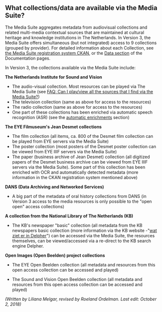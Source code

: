 ## What collections/data are available via the Media Suite?

The Media Suite aggregates metadata from audiovisual collections and related multi-media contextual sources that are maintained at cultural heritage and knowledge institutions in The Netherlands. In Version 3, the Media Suite offers simultaneous (but not integrated) access to 9 collections (grouped by provider). For detailed information about each Collection, see [the Media Suite registration system CKAN](http://mediasuitedata.clariah.nl/), or the [Data section](http://mediasuite.clariah.nl/documentation/howtos/data) of the Documentation pages.

 In Version 3, the collections available via the Media Suite include:

**The Netherlands Institute for Sound and Vision**

- The audio-visual collection. Most resources can be played via The Media Suite (see [FAQ: Can I play/view all the sources that I find via the Media Suite?](http://mediasuite.clariah.nl/documentation/faq/howto-play-view))
- The television collection (same as above for access to the resources)
- The radio collection (same as above for access to the resources)
- One part of these collections has been enriched via automatic speech recognition (ASR) (see the [automatic enrichments](http://mediasuite.clariah.nl/documentation/faq/is-data-enriched) section)

**The EYE Filmuseum's Jean Desmet collections**

- The film collection (all items, ca. 800 of the Desmet film collection can be played from EYE servers via the Media Suite)
- The poster collection (most posters of the Desmet poster collection can be viewed from EYE IIIF servers via the Media Suite)
- The paper (business archive of Jean Desmet) collection (all digitized papers of the Desmet business archive can be viewed from EYE IIIF servers via the Media Suite). Some part of this collection has been enriched with OCR and automatically detected metadata (more information in the CKAN registration system mentioned above)

**DANS (Data Archiving and Networked Services)**

- A big part of the metadata of oral history collections  from DANS (in Version 3 access to the media resources is only possible to the "open open" access collections)

**A collection from the National Library of The Netherlands (KB)**

- The KB's newspaper "basic" collection (all metadata from the KB newspapers basic collection (more information via the KB website -"[wat ziet er in Delpher](https://www.delpher.nl/nl/platform/pages/helpitems?nid=385)") can be accessed via the Media Suite, the resources themselves, can be viewed/accessed via a re-direct to the KB search engine Delpher.

**Open Images (Open Beelden) project collections**

- The EYE Open Beelden collection (all metadata and resources from this open access collection can be accessed and played)

- The Sound and Vision Open Beelden collection (all metadata and resources from this open access collection can be accessed and played)


*(Written by Liliana Melgar, revised by Roeland Ordelman. Last edit: October 2, 2018)*